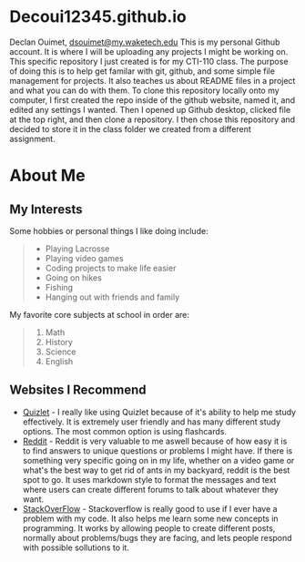 # Decoui12345.github.io
Declan Ouimet, dsouimet@my.waketech.edu
This is my personal Github account. It is where I will be uploading any projects I might be working on.
This specific repository I just created is for my CTI-110 class. The purpose of doing this is to help get familar with git, github, and some simple file management for projects. It also teaches us about README files in a project and what you can do with them.
To clone this repository locally onto my computer, I first created the repo inside of the github website, named it, and edited any settings I wanted. Then I opened up Github desktop, clicked file at the top right, and then clone a repository. I then chose this repository and decided to store it in the class folder we created from a different assignment.  
# About Me
## My Interests  
Some hobbies or personal things I like doing include:
> * Playing Lacrosse
> * Playing video games
> * Coding projects to make life easier
> * Going on hikes
> * Fishing
> * Hanging out with friends and family  

My favorite core subjects at school in order are:
> 1. Math
> 2. History
> 3. Science
> 4. English
## Websites I Recommend  
* [Quizlet](https://quizlet.com) - I really like using Quizlet because of it's ability to help me study effectively. It is extremely user friendly and has many different study options. The most common option is using flashcards.
* [Reddit](https://www.reddit.com) - Reddit is very valuable to me aswell because of how easy it is to find answers to unique questions or problems I might have. If there is something very specific going on in my life, whether on a video game or what's the best way to get rid of ants in my backyard, reddit is the best spot to go. It uses markdown style to format the messages and text where users can create different forums to talk about whatever they want. 
* [StackOverFlow](https://stackoverflow.com) - Stackoverflow is really good to use if I ever have a problem with my code. It also helps me learn some new concepts in programming. It works by allowing people to create different posts, normally about problems/bugs they are facing, and lets people respond with possible sollutions to it.